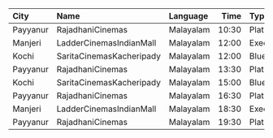 | City     | Name                     | Language  |  Time | Type           | Price | Capacity | Booked |
| :------- | :----------------------- | :-------- | ----: | :------------- | ----: | -------: | -----: |
| Payyanur | RajadhaniCinemas         | Malayalam | 10:30 | PlatinumCircle |  110₹ |       88 |     44 |
| Manjeri  | LadderCinemasIndianMall  | Malayalam | 12:00 | Executive      |  150₹ |       74 |     36 |
| Kochi    | SaritaCinemasKacheripady | Malayalam | 12:00 | BlueCircle     |  150₹ |      227 |    218 |
| Payyanur | RajadhaniCinemas         | Malayalam | 13:30 | PlatinumCircle |  110₹ |       88 |     44 |
| Kochi    | SaritaCinemasKacheripady | Malayalam | 15:00 | BlueCircle     |  150₹ |      227 |    218 |
| Payyanur | RajadhaniCinemas         | Malayalam | 16:30 | PlatinumCircle |  110₹ |       88 |     44 |
| Manjeri  | LadderCinemasIndianMall  | Malayalam | 18:30 | Executive      |  150₹ |       74 |     36 |
| Payyanur | RajadhaniCinemas         | Malayalam | 19:30 | PlatinumCircle |  110₹ |       88 |     44 |